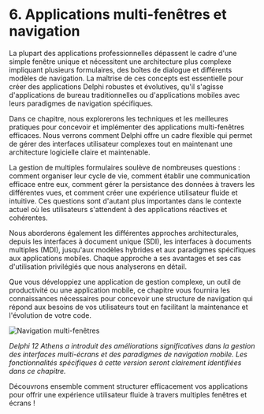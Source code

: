 # 6. Applications multi-fenêtres et navigation

La plupart des applications professionnelles dépassent le cadre d'une simple fenêtre unique et nécessitent une architecture plus complexe impliquant plusieurs formulaires, des boîtes de dialogue et différents modèles de navigation. La maîtrise de ces concepts est essentielle pour créer des applications Delphi robustes et évolutives, qu'il s'agisse d'applications de bureau traditionnelles ou d'applications mobiles avec leurs paradigmes de navigation spécifiques.

Dans ce chapitre, nous explorerons les techniques et les meilleures pratiques pour concevoir et implémenter des applications multi-fenêtres efficaces. Nous verrons comment Delphi offre un cadre flexible qui permet de gérer des interfaces utilisateur complexes tout en maintenant une architecture logicielle claire et maintenable.

La gestion de multiples formulaires soulève de nombreuses questions : comment organiser leur cycle de vie, comment établir une communication efficace entre eux, comment gérer la persistance des données à travers les différentes vues, et comment créer une expérience utilisateur fluide et intuitive. Ces questions sont d'autant plus importantes dans le contexte actuel où les utilisateurs s'attendent à des applications réactives et cohérentes.

Nous aborderons également les différentes approches architecturales, depuis les interfaces à document unique (SDI), les interfaces à documents multiples (MDI), jusqu'aux modèles hybrides et aux paradigmes spécifiques aux applications mobiles. Chaque approche a ses avantages et ses cas d'utilisation privilégiés que nous analyserons en détail.

Que vous développiez une application de gestion complexe, un outil de productivité ou une application mobile, ce chapitre vous fournira les connaissances nécessaires pour concevoir une structure de navigation qui répond aux besoins de vos utilisateurs tout en facilitant la maintenance et l'évolution de votre code.

![Navigation multi-fenêtres](https://placeholder-for-multi-window-navigation.com/image.png)

*Delphi 12 Athens a introduit des améliorations significatives dans la gestion des interfaces multi-écrans et des paradigmes de navigation mobile. Les fonctionnalités spécifiques à cette version seront clairement identifiées dans ce chapitre.*

Découvrons ensemble comment structurer efficacement vos applications pour offrir une expérience utilisateur fluide à travers multiples fenêtres et écrans !
